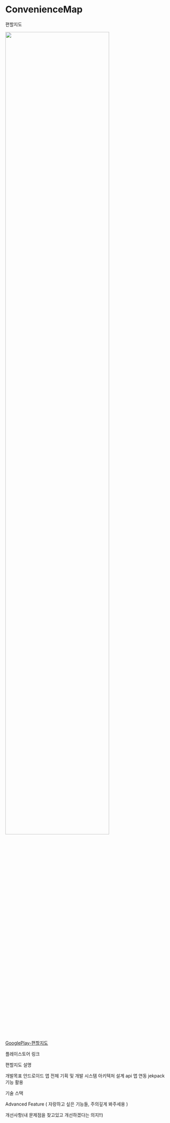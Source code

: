 # ConvenienceMap
편할지도


<img width="80%" src="https://user-images.githubusercontent.com/37431121/159129525-757c4f80-a7aa-4c32-838e-49b49a0d8743.png"/>

[GooglePlay-편할지도](https://play.google.com/store/apps/details?id=com.ilsamil.conveniencemap)



플레이스토어 링크


편할지도 설명



개발목표
안드로이드 앱 전체 기획 및 개발
시스템 아키텍처 설계
api 앱 연동
jekpack 기능 활용



  
기술 스택



Advanced Feature ( 자랑하고 싶은 기능들, 주의깊게 봐주세용 )


개선사항(내 문제점을 찾고있고 개선하겠다는 의지!!)
